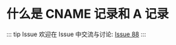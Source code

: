 # 什么是 CNAME 记录和 A 记录



::: tip Issue 
 欢迎在 Issue 中交流与讨论: [Issue 88](https://github.com/shfshanyue/Daily-Question/issues/88) 
:::

